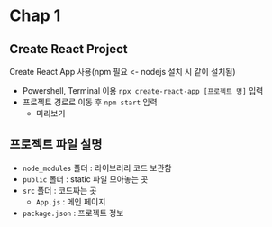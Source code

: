 # Chap 1
## Create React Project
Create React App 사용(npm 필요 <- nodejs 설치 시 같이 설치됨)
- Powershell, Terminal 이용 `npx create-react-app [프로젝트 명]` 입력
- 프로젝트 경로로 이동 후 `npm start` 입력
   - 미리보기

## 프로젝트 파일 설명
- `node_modules` 폴더 : 라이브러리 코드 보관함
- `public` 폴더 : static 파일 모아놓는 곳
- `src` 폴더 : 코드짜는 곳
  - `App.js` : 메인 페이지
- `package.json` : 프로젝트 정보

